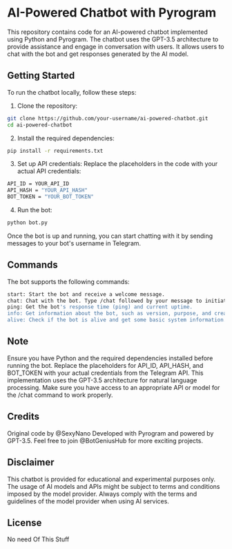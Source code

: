 # AI-Powered Chatbot with Pyrogram

This repository contains code for an AI-powered chatbot implemented using Python and Pyrogram. The chatbot uses the GPT-3.5 architecture to provide assistance and engage in conversation with users. It allows users to chat with the bot and get responses generated by the AI model.

## Getting Started

To run the chatbot locally, follow these steps:

1. Clone the repository:

```bash
git clone https://github.com/your-username/ai-powered-chatbot.git
cd ai-powered-chatbot
```
2. Install the required dependencies:
```bash
pip install -r requirements.txt
```
3. Set up API credentials:
Replace the placeholders in the code with your actual API credentials:
```bash
API_ID = YOUR_API_ID
API_HASH = "YOUR_API_HASH"
BOT_TOKEN = "YOUR_BOT_TOKEN"
```
4. Run the bot:
```bash
python bot.py
```

Once the bot is up and running, you can start chatting with it by sending messages to your bot's username in Telegram.

## Commands
The bot supports the following commands:
```bash
start: Start the bot and receive a welcome message.
chat: Chat with the bot. Type /chat followed by your message to initiate the conversation.
ping: Get the bot's response time (ping) and current uptime.
info: Get information about the bot, such as version, purpose, and creator.
alive: Check if the bot is alive and get some basic system information.
```

## Note
Ensure you have Python and the required dependencies installed before running the bot.
Replace the placeholders for API_ID, API_HASH, and BOT_TOKEN with your actual credentials from the Telegram API.
This implementation uses the GPT-3.5 architecture for natural language processing. Make sure you have access to an appropriate API or model for the /chat command to work properly.

## Credits
Original code by @SexyNano
Developed with Pyrogram and powered by GPT-3.5.
Feel free to join @BotGeniusHub for more exciting projects.

## Disclaimer
This chatbot is provided for educational and experimental purposes only. The usage of AI models and APIs might be subject to terms and conditions imposed by the model provider. Always comply with the terms and guidelines of the model provider when using AI services.

## License
No need Of This Stuff
